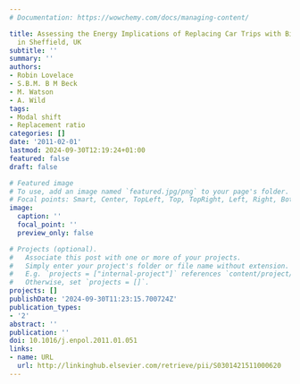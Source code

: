 ```yaml
---
# Documentation: https://wowchemy.com/docs/managing-content/

title: Assessing the Energy Implications of Replacing Car Trips with Bicycle Trips
  in Sheffield, UK
subtitle: ''
summary: ''
authors:
- Robin Lovelace
- S.B.M. B M Beck
- M. Watson
- A. Wild
tags:
- Modal shift
- Replacement ratio
categories: []
date: '2011-02-01'
lastmod: 2024-09-30T12:19:24+01:00
featured: false
draft: false

# Featured image
# To use, add an image named `featured.jpg/png` to your page's folder.
# Focal points: Smart, Center, TopLeft, Top, TopRight, Left, Right, BottomLeft, Bottom, BottomRight.
image:
  caption: ''
  focal_point: ''
  preview_only: false

# Projects (optional).
#   Associate this post with one or more of your projects.
#   Simply enter your project's folder or file name without extension.
#   E.g. `projects = ["internal-project"]` references `content/project/deep-learning/index.md`.
#   Otherwise, set `projects = []`.
projects: []
publishDate: '2024-09-30T11:23:15.700724Z'
publication_types:
- '2'
abstract: ''
publication: ''
doi: 10.1016/j.enpol.2011.01.051
links:
- name: URL
  url: http://linkinghub.elsevier.com/retrieve/pii/S0301421511000620
---
```

